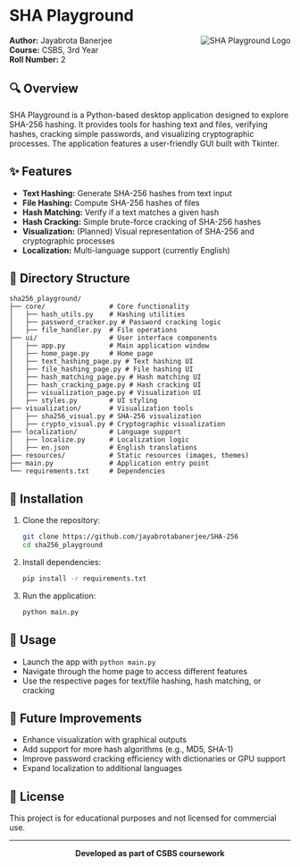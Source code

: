 # SHA Playground

<img src="/api/placeholder/100/100" alt="SHA Playground Logo" align="right" />

**Author:** Jayabrota Banerjee  
**Course:** CSBS, 3rd Year  
**Roll Number:** 2

## 🔍 Overview

SHA Playground is a Python-based desktop application designed to explore SHA-256 hashing. It provides tools for hashing text and files, verifying hashes, cracking simple passwords, and visualizing cryptographic processes. The application features a user-friendly GUI built with Tkinter.

## ✨ Features

- **Text Hashing:** Generate SHA-256 hashes from text input
- **File Hashing:** Compute SHA-256 hashes of files
- **Hash Matching:** Verify if a text matches a given hash
- **Hash Cracking:** Simple brute-force cracking of SHA-256 hashes
- **Visualization:** (Planned) Visual representation of SHA-256 and cryptographic processes
- **Localization:** Multi-language support (currently English)

## 📁 Directory Structure

```
sha256_playground/
├── core/                # Core functionality
│   ├── hash_utils.py    # Hashing utilities
│   ├── password_cracker.py # Password cracking logic
│   ├── file_handler.py  # File operations
├── ui/                  # User interface components
│   ├── app.py           # Main application window
│   ├── home_page.py     # Home page
│   ├── text_hashing_page.py # Text hashing UI
│   ├── file_hashing_page.py # File hashing UI
│   ├── hash_matching_page.py # Hash matching UI
│   ├── hash_cracking_page.py # Hash cracking UI
│   ├── visualization_page.py # Visualization UI
│   ├── styles.py        # UI styling
├── visualization/       # Visualization tools
│   ├── sha256_visual.py # SHA-256 visualization
│   ├── crypto_visual.py # Cryptographic visualization
├── localization/        # Language support
│   ├── localize.py      # Localization logic
│   ├── en.json          # English translations
├── resources/           # Static resources (images, themes)
├── main.py              # Application entry point
└── requirements.txt     # Dependencies
```

## 🚀 Installation

1. Clone the repository:
   ```bash
   git clone https://github.com/jayabrotabanerjee/SHA-256
   cd sha256_playground
   ```

2. Install dependencies:
   ```bash
   pip install -r requirements.txt
   ```

3. Run the application:
   ```bash
   python main.py
   ```

## 📖 Usage

- Launch the app with `python main.py`
- Navigate through the home page to access different features
- Use the respective pages for text/file hashing, hash matching, or cracking

## 🔮 Future Improvements

- Enhance visualization with graphical outputs
- Add support for more hash algorithms (e.g., MD5, SHA-1)
- Improve password cracking efficiency with dictionaries or GPU support
- Expand localization to additional languages

## 📝 License

This project is for educational purposes and not licensed for commercial use.

---

<div align="center">
  <b>Developed as part of CSBS coursework</b>
</div>
